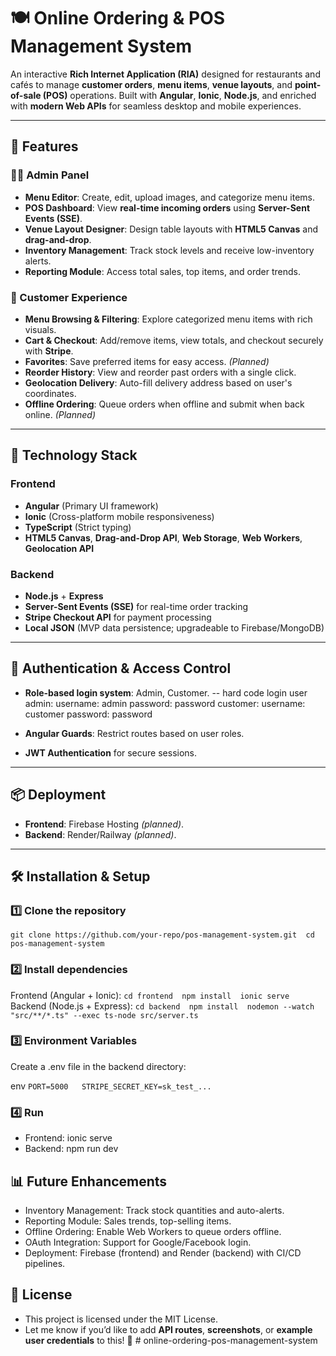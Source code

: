 # 🍽️ Online Ordering & POS Management System

An interactive **Rich Internet Application (RIA)** designed for restaurants and cafés to manage **customer orders**, **menu items**, **venue layouts**, and **point-of-sale (POS)** operations. Built with **Angular**, **Ionic**, **Node.js**, and enriched with **modern Web APIs** for seamless desktop and mobile experiences.

---

## 🚀 Features

### 👨‍🍳 Admin Panel
- **Menu Editor**: Create, edit, upload images, and categorize menu items.
- **POS Dashboard**: View **real-time incoming orders** using **Server-Sent Events (SSE)**.
- **Venue Layout Designer**: Design table layouts with **HTML5 Canvas** and **drag-and-drop**.
- **Inventory Management**: Track stock levels and receive low-inventory alerts.
- **Reporting Module**: Access total sales, top items, and order trends.

### 👥 Customer Experience
- **Menu Browsing & Filtering**: Explore categorized menu items with rich visuals.
- **Cart & Checkout**: Add/remove items, view totals, and checkout securely with **Stripe**.
- **Favorites**: Save preferred items for easy access. *(Planned)*
- **Reorder History**: View and reorder past orders with a single click.
- **Geolocation Delivery**: Auto-fill delivery address based on user's coordinates.
- **Offline Ordering**: Queue orders when offline and submit when back online. *(Planned)*

---

## 🧠 Technology Stack

### Frontend
- **Angular** (Primary UI framework)
- **Ionic** (Cross-platform mobile responsiveness)
- **TypeScript** (Strict typing)
- **HTML5 Canvas**, **Drag-and-Drop API**, **Web Storage**, **Web Workers**, **Geolocation API**

### Backend
- **Node.js** + **Express**
- **Server-Sent Events (SSE)** for real-time order tracking
- **Stripe Checkout API** for payment processing
- **Local JSON** (MVP data persistence; upgradeable to Firebase/MongoDB)

---

## 🔐 Authentication & Access Control
- **Role-based login system**: Admin, Customer.
--  hard code login user
    admin: username: admin password: password
    customer: username: customer password: password

- **Angular Guards**: Restrict routes based on user roles.
- **JWT Authentication** for secure sessions.

---

## 📦 Deployment

- **Frontend**: Firebase Hosting *(planned)*.
- **Backend**: Render/Railway *(planned)*.

---

## 🛠️ Installation & Setup

### 1️⃣ Clone the repository

```git clone https://github.com/your-repo/pos-management-system.git  cd pos-management-system```

### 2️⃣ Install dependencies
Frontend (Angular + Ionic):
```cd frontend  npm install  ionic serve```
Backend (Node.js + Express):
```cd backend  npm install  nodemon --watch "src/**/*.ts" --exec ts-node src/server.ts```

### 3️⃣ Environment Variables
Create a .env file in the backend directory:

env
```PORT=5000   STRIPE_SECRET_KEY=sk_test_...```

### 4️⃣ Run
- Frontend: ionic serve
- Backend: npm run dev

## 📊 Future Enhancements
- Inventory Management: Track stock quantities and auto-alerts.
- Reporting Module: Sales trends, top-selling items.
- Offline Ordering: Enable Web Workers to queue orders offline.
- OAuth Integration: Support for Google/Facebook login.
- Deployment: Firebase (frontend) and Render (backend) with CI/CD pipelines.

## 📄 License
- This project is licensed under the MIT License.
- Let me know if you’d like to add **API routes**, **screenshots**, or **example user credentials** to this! 🚀
#   o n l i n e - o r d e r i n g - p o s - m a n a g e m e n t - s y s t e m 
 
 